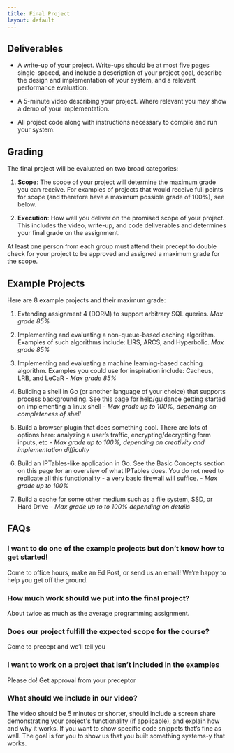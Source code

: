 ```yaml
---
title: Final Project
layout: default
---
```


## Deliverables

* A write-up of your project. Write-ups should be at most five pages
  single-spaced, and include a description of your project goal, describe the
  design and implementation of your system, and a relevant performance
  evaluation.
  
* A 5-minute video describing your project. Where relevant you may show a demo
  of your implementation.
  
* All project code along with instructions necessary to compile and run your
  system.

## Grading

The final project will be evaluated on two broad categories:

  1. **Scope**: The scope of your project will determine the maximum grade you can
     receive. For examples of projects that would receive full points for scope
     (and therefore have a maximum possible grade of 100%), see below.

  2. **Execution**: How well you deliver on the promised scope of your project. This
     includes the video, write-up, and code deliverables and determines your
     final grade on the assignment.

At least one person from each group must attend their precept to double check
for your project to be approved and assigned a maximum grade for the scope.

## Example Projects

Here are 8 example projects and their maximum grade:

1. Extending assignment 4 (DORM) to support arbitrary SQL queries. _Max grade 85%_
2. Implementing and evaluating a non-queue-based caching algorithm. Examples of such algorithms include: LIRS, ARCS, and Hyperbolic. _Max grade 85%_

3. Implementing and evaluating a machine learning-based caching algorithm. Examples you could use for inspiration include: Cacheus, LRB, and LeCaR - _Max grade 85%_

4. Building a shell in Go (or another language of your choice) that supports process backgrounding. See this page for help/guidance getting started on implementing a linux shell - _Max grade up to 100%, depending on completeness of shell_

5. Build a browser plugin that does something cool. There are lots of options here: analyzing a user’s traffic, encrypting/decrypting form inputs, etc - _Max grade up to 100%, depending on creativity and implementation difficulty_

6. Build an IPTables-like application in Go. See the Basic Concepts section on this page for an overview of what IPTables does. You do not need to replicate all this functionality - a very basic firewall will suffice. - _Max grade up to 100%_

7. Build a cache for some other medium such as a file system, SSD, or Hard Drive - _Max grade up to to 100% depending on details_

## FAQs

### I want to do one of the example projects but don’t know how to get started!

Come to office hours, make an Ed Post, or send us an email! We’re happy to help you get off the ground.

### How much work should we put into the final project?

About twice as much as the average programming assignment.

### Does our project fulfill the expected scope for the course?

Come to precept and we’ll tell you

### I want to work on a project that isn’t included in the examples

Please do! Get approval from your preceptor

### What should we include in our video?

The video should be 5 minutes or shorter, should include a screen share
demonstrating your project's functionality (if applicable), and explain how and
why it works. If you want to show specific code snippets that’s fine as well.
The goal is for you to show us that you built something systems-y that works.
